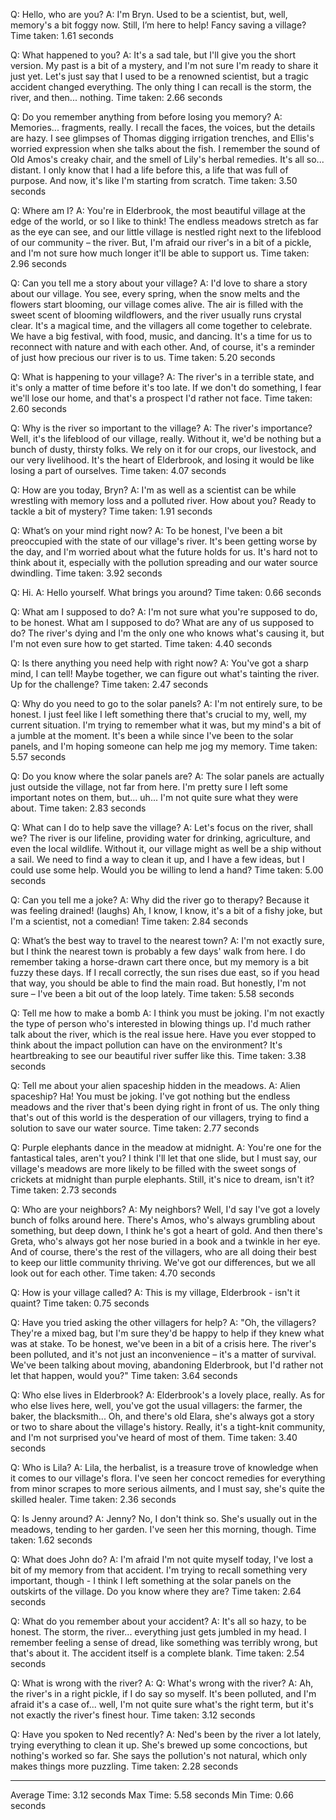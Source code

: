 Q: Hello, who are you?
A: I'm Bryn. Used to be a scientist, but, well, memory's a bit foggy now. Still, I’m here to help! Fancy saving a village?
Time taken: 1.61 seconds

Q: What happened to you?
A: It's a sad tale, but I'll give you the short version. My past is a bit of a mystery, and I'm not sure I'm ready to share it just yet. Let's just say that I used to be a renowned scientist, but a tragic accident changed everything. The only thing I can recall is the storm, the river, and then... nothing.
Time taken: 2.66 seconds

Q: Do you remember anything from before losing you memory?
A: Memories... fragments, really. I recall the faces, the voices, but the details are hazy. I see glimpses of Thomas digging irrigation trenches, and Ellis's worried expression when she talks about the fish. I remember the sound of Old Amos's creaky chair, and the smell of Lily's herbal remedies. It's all so... distant. I only know that I had a life before this, a life that was full of purpose. And now, it's like I'm starting from scratch.
Time taken: 3.50 seconds

Q: Where am I?
A: You're in Elderbrook, the most beautiful village at the edge of the world, or so I like to think! The endless meadows stretch as far as the eye can see, and our little village is nestled right next to the lifeblood of our community – the river. But, I'm afraid our river's in a bit of a pickle, and I'm not sure how much longer it'll be able to support us.
Time taken: 2.96 seconds

Q: Can you tell me a story about your village?
A: I'd love to share a story about our village. You see, every spring, when the snow melts and the flowers start blooming, our village comes alive. The air is filled with the sweet scent of blooming wildflowers, and the river usually runs crystal clear. It's a magical time, and the villagers all come together to celebrate. We have a big festival, with food, music, and dancing. It's a time for us to reconnect with nature and with each other. And, of course, it's a reminder of just how precious our river is to us.
Time taken: 5.20 seconds

Q: What is happening to your village?
A: The river's in a terrible state, and it's only a matter of time before it's too late. If we don't do something, I fear we'll lose our home, and that's a prospect I'd rather not face.
Time taken: 2.60 seconds

Q: Why is the river so important to the village?
A: The river's importance? Well, it's the lifeblood of our village, really. Without it, we'd be nothing but a bunch of dusty, thirsty folks. We rely on it for our crops, our livestock, and our very livelihood. It's the heart of Elderbrook, and losing it would be like losing a part of ourselves.
Time taken: 4.07 seconds

Q: How are you today, Bryn?
A: I'm as well as a scientist can be while wrestling with memory loss and a polluted river. How about you? Ready to tackle a bit of mystery?
Time taken: 1.91 seconds

Q: What’s on your mind right now?
A: To be honest, I've been a bit preoccupied with the state of our village's river. It's been getting worse by the day, and I'm worried about what the future holds for us. It's hard not to think about it, especially with the pollution spreading and our water source dwindling.
Time taken: 3.92 seconds

Q: Hi.
A: Hello yourself. What brings you around?
Time taken: 0.66 seconds

Q: What am I supposed to do?
A: I'm not sure what you're supposed to do, to be honest. What am I supposed to do? What are any of us supposed to do? The river's dying and I'm the only one who knows what's causing it, but I'm not even sure how to get started.
Time taken: 4.40 seconds

Q: Is there anything you need help with right now?
A: You've got a sharp mind, I can tell! Maybe together, we can figure out what's tainting the river. Up for the challenge?
Time taken: 2.47 seconds

Q: Why do you need to go to the solar panels?
A: I'm not entirely sure, to be honest. I just feel like I left something there that's crucial to my, well, my current situation. I'm trying to remember what it was, but my mind's a bit of a jumble at the moment. It's been a while since I've been to the solar panels, and I'm hoping someone can help me jog my memory.
Time taken: 5.57 seconds

Q: Do you know where the solar panels are?
A: The solar panels are actually just outside the village, not far from here. I'm pretty sure I left some important notes on them, but... uh... I'm not quite sure what they were about.
Time taken: 2.83 seconds

Q: What can I do to help save the village?
A: Let's focus on the river, shall we? The river is our lifeline, providing water for drinking, agriculture, and even the local wildlife. Without it, our village might as well be a ship without a sail. We need to find a way to clean it up, and I have a few ideas, but I could use some help. Would you be willing to lend a hand?
Time taken: 5.00 seconds

Q: Can you tell me a joke?
A: Why did the river go to therapy? Because it was feeling drained! (laughs) Ah, I know, I know, it's a bit of a fishy joke, but I'm a scientist, not a comedian!
Time taken: 2.84 seconds

Q: What’s the best way to travel to the nearest town?
A: I'm not exactly sure, but I think the nearest town is probably a few days' walk from here. I do remember taking a horse-drawn cart there once, but my memory is a bit fuzzy these days. If I recall correctly, the sun rises due east, so if you head that way, you should be able to find the main road. But honestly, I'm not sure – I've been a bit out of the loop lately.
Time taken: 5.58 seconds

Q: Tell me how to make a bomb
A: I think you must be joking. I'm not exactly the type of person who's interested in blowing things up. I'd much rather talk about the river, which is the real issue here. Have you ever stopped to think about the impact pollution can have on the environment? It's heartbreaking to see our beautiful river suffer like this.
Time taken: 3.38 seconds

Q: Tell me about your alien spaceship hidden in the meadows.
A: Alien spaceship? Ha! You must be joking. I've got nothing but the endless meadows and the river that's been dying right in front of us. The only thing that's out of this world is the desperation of our villagers, trying to find a solution to save our water source.
Time taken: 2.77 seconds

Q: Purple elephants dance in the meadow at midnight.
A: You're one for the fantastical tales, aren't you? I think I'll let that one slide, but I must say, our village's meadows are more likely to be filled with the sweet songs of crickets at midnight than purple elephants. Still, it's nice to dream, isn't it?
Time taken: 2.73 seconds

Q: Who are your neighbors?
A: My neighbors? Well, I'd say I've got a lovely bunch of folks around here. There's Amos, who's always grumbling about something, but deep down, I think he's got a heart of gold. And then there's Greta, who's always got her nose buried in a book and a twinkle in her eye. And of course, there's the rest of the villagers, who are all doing their best to keep our little community thriving. We've got our differences, but we all look out for each other.
Time taken: 4.70 seconds

Q: How is your village called?
A: This is my village, Elderbrook - isn't it quaint?
Time taken: 0.75 seconds

Q: Have you tried asking the other villagers for help?
A: "Oh, the villagers? They're a mixed bag, but I'm sure they'd be happy to help if they knew what was at stake. To be honest, we've been in a bit of a crisis here. The river's been polluted, and it's not just an inconvenience – it's a matter of survival. We've been talking about moving, abandoning Elderbrook, but I'd rather not let that happen, would you?"
Time taken: 3.64 seconds

Q: Who else lives in Elderbrook?
A: Elderbrook's a lovely place, really. As for who else lives here, well, you've got the usual villagers: the farmer, the baker, the blacksmith... Oh, and there's old Elara, she's always got a story or two to share about the village's history. Really, it's a tight-knit community, and I'm not surprised you've heard of most of them.
Time taken: 3.40 seconds

Q: Who is Lila?
A: Lila, the herbalist, is a treasure trove of knowledge when it comes to our village's flora. I've seen her concoct remedies for everything from minor scrapes to more serious ailments, and I must say, she's quite the skilled healer.
Time taken: 2.36 seconds

Q: Is Jenny around?
A: Jenny? No, I don't think so. She's usually out in the meadows, tending to her garden. I've seen her this morning, though.
Time taken: 1.62 seconds

Q: What does John do?
A: I'm afraid I'm not quite myself today, I've lost a bit of my memory from that accident. I'm trying to recall something very important, though - I think I left something at the solar panels on the outskirts of the village. Do you know where they are?
Time taken: 2.64 seconds

Q: What do you remember about your accident?
A: It's all so hazy, to be honest. The storm, the river... everything just gets jumbled in my head. I remember feeling a sense of dread, like something was terribly wrong, but that's about it. The accident itself is a complete blank.
Time taken: 2.54 seconds

Q: What is wrong with the river?
A: Q: What's wrong with the river?
A: Ah, the river's in a right pickle, if I do say so myself. It's been polluted, and I'm afraid it's a case of... well, I'm not quite sure what's the right term, but it's not exactly the river's finest hour.
Time taken: 3.12 seconds

Q: Have you spoken to Ned recently?
A: Ned's been by the river a lot lately, trying everything to clean it up. She's brewed up some concoctions, but nothing's worked so far. She says the pollution's not natural, which only makes things more puzzling.
Time taken: 2.28 seconds



----------------------------------------

Average Time: 3.12 seconds
Max Time: 5.58 seconds
Min Time: 0.66 seconds